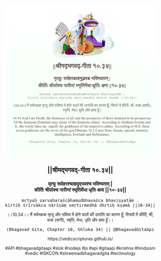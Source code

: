 <img src="../../asset/BG_10_34.png"/>
<center><h2>||श्रीमद्‍भगवद्‍-गीता १०.३४||</h2>
<h3>मृत्युः सर्वहरश्चाहमुद्भवश्च भविष्यताम् |<br/>कीर्तिः श्रीर्वाक्च नारीणां स्मृतिर्मेधा धृतिः क्षमा ||१०-३४||</h3>
<pre>mṛtyuḥ sarvaharaścāhamudbhavaśca bhaviṣyatām .<br/>kīrtiḥ śrīrvākca nārīṇāṃ smṛtirmedhā dhṛtiḥ kṣamā ||10-34||</pre>
<p>।।10.34।। मैं सर्वभक्षक मृत्यु और भविष्य में होने वालों की उत्पत्ति का कारण हूँ; स्त्रियों में कीर्ति, श्री, वाक (वाणी), स्मृति, मेधा, धृति और क्षमा हूँ।।</p>
<pre>(Bhagavad Gita, Chapter 10, Shloka 34) || @BhagavadGitaApi</pre><p>https://vedicscriptures.github.io/</p><p>#API #bhagavadgitaapi #slok #nodejs #js #api #gitaapi #krishna #hinduism #vedic #ISKCON #shreemadbhagavadgita #technology</p></center>